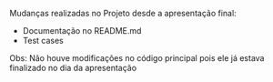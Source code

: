 Mudanças realizadas no Projeto desde a apresentação final:
- Documentação no README.md
- Test cases

Obs: Não houve modificações no código principal pois ele já estava finalizado no dia da apresentação
